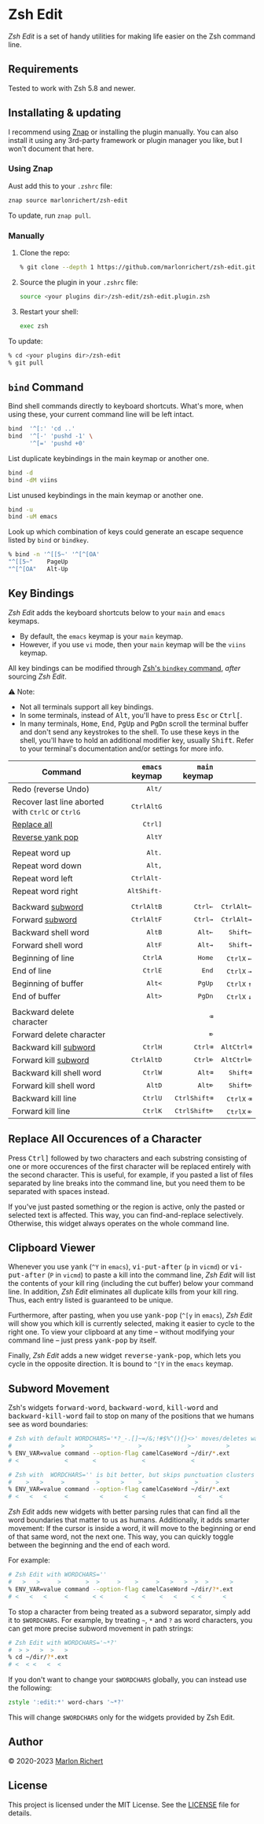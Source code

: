 
# Zsh Edit

_Zsh Edit_ is a set of handy utilities for making life easier on the Zsh command line.


## Requirements

Tested to work with Zsh 5.8 and newer.


## Installating & updating

I recommend using [Znap](https://github.com/marlonrichert/zsh-snap) or installing the plugin manually.  You can also
install it using any 3rd-party framework or plugin manager you like, but I won't document that here.


### Using Znap

Aust add this to your `.zshrc` file:
```zsh
znap source marlonrichert/zsh-edit
```
To update, run `znap pull`.


### Manually

1. Clone the repo:
   ```zsh
   % git clone --depth 1 https://github.com/marlonrichert/zsh-edit.git
   ```
1. Source the plugin in your `.zshrc` file:
   ```zsh
   source <your plugins dir>/zsh-edit/zsh-edit.plugin.zsh
   ```
1. Restart your shell:
   ```zsh
   exec zsh
   ```
To update:
```zsh
% cd <your plugins dir>/zsh-edit
% git pull
```


## `bind` Command

Bind shell commands directly to keyboard shortcuts.  What's more, when using these, your current command line will be
left intact.
```zsh
bind  '^[:' 'cd ..'
bind  '^[-' 'pushd -1' \
      '^[=' 'pushd +0'
```

List duplicate keybindings in the main keymap or another one.
```zsh
bind -d
bind -dM viins
```

List unused keybindings in the main keymap or another one.
```zsh
bind -u
bind -uM emacs
```

Look up which combination of keys could generate an escape sequence listed by `bind` or `bindkey`.
```zsh
% bind -n '^[[5~' '^[^[OA'
"^[[5~"    PageUp
"^[^[OA"   Alt-Up
```


## Key Bindings

_Zsh Edit_ adds the keyboard shortcuts below to your `main` and `emacs` keymaps.
* By default, the `emacs` keymap is your `main` keymap.
* However, if you use `vi` mode, then your `main` keymap will be the `viins` keymap.

All key bindings can be modified through [Zsh's `bindkey`
command](https://zsh.sourceforge.io/Doc/Release/Zsh-Line-Editor.html#Zle-Builtins), _after_ sourcing _Zsh Edit_.

⚠️ Note:
* Not all terminals support all key bindings.
* In some terminals, instead of <kbd>Alt</kbd>, you'll have to press <kbd>Esc</kbd> or <kbd>Ctrl</kbd><kbd>[</kbd>.
* In many terminals, <kbd>Home</kbd>, <kbd>End</kbd>, <kbd>PgUp</kbd> and <kbd>PgDn</kbd> scroll the terminal buffer and
  don't send any keystrokes to the shell.  To use these keys in the shell, you'll have to hold an additional modifier
  key, usually <kbd>Shift</kbd>.  Refer to your terminal's documentation and/or settings for more info.

|Command|`emacs` keymap|`main` keymap||
|-|-:|-:|-:
|Redo (reverse Undo)                                                                         |<kbd>Alt</kbd><kbd>/</kbd>
|Recover last line aborted with <kbd>Ctrl</kbd><kbd>C</kbd> or <kbd>Ctrl</kbd><kbd>G</kbd>   |<kbd>Ctrl</kbd><kbd>Alt</kbd><kbd>G</kbd>
|[Replace all](#Replace-all-occurences-of-a-character)                                       |<kbd>Ctrl</kbd><kbd>]</kbd>
|[Reverse yank pop](#clipboard-viewer)                                                       |<kbd>Alt</kbd><kbd>Y</kbd>
||
|Repeat word up   |<kbd>Alt</kbd><kbd>.</kbd>
|Repeat word down |<kbd>Alt</kbd><kbd>,</kbd>
|Repeat word left |<kbd>Ctrl</kbd><kbd>Alt</kbd><kbd>-</kbd>
|Repeat word right|<kbd>Alt</kbd><kbd>Shift</kbd><kbd>-</kbd>
||
|Backward [subword](#subword-movement)|<kbd>Ctrl</kbd><kbd>Alt</kbd><kbd>B</kbd>  |<kbd>Ctrl</kbd><kbd>←</kbd>|<kbd>Ctrl</kbd><kbd>Alt</kbd><kbd>←</kbd>
|Forward [subword](#subword-movement) |<kbd>Ctrl</kbd><kbd>Alt</kbd><kbd>F</kbd>  |<kbd>Ctrl</kbd><kbd>→</kbd>|<kbd>Ctrl</kbd><kbd>Alt</kbd><kbd>→</kbd>
|Backward shell word                  |<kbd>Alt</kbd><kbd>B</kbd>                 |<kbd>Alt</kbd><kbd>←</kbd> |<kbd>Shift</kbd><kbd>←</kbd>
|Forward shell word                   |<kbd>Alt</kbd><kbd>F</kbd>                 |<kbd>Alt</kbd><kbd>→</kbd> |<kbd>Shift</kbd><kbd>→</kbd>
|Beginning of line                    |<kbd>Ctrl</kbd><kbd>A</kbd>                |<kbd>Home</kbd>            |<kbd>Ctrl</kbd><kbd>X</kbd> <kbd>←</kbd>
|End of line                          |<kbd>Ctrl</kbd><kbd>E</kbd>                |<kbd>End</kbd>             |<kbd>Ctrl</kbd><kbd>X</kbd> <kbd>→</kbd>
|Beginning of buffer                  |<kbd>Alt</kbd><kbd><</kbd>                 |<kbd>PgUp</kbd>            |<kbd>Ctrl</kbd><kbd>X</kbd> <kbd>↑</kbd>
|End of buffer                        |<kbd>Alt</kbd><kbd>></kbd>                 |<kbd>PgDn</kbd>            |<kbd>Ctrl</kbd><kbd>X</kbd> <kbd>↓</kbd>
||
|Backward delete character                  |                                         |<kbd>⌫</kbd>
|Forward delete character                   |                                         |<kbd>⌦</kbd>
|Backward kill [subword](#subword-movement) |<kbd>Ctrl</kbd><kbd>H</kbd>              |<kbd>Ctrl</kbd><kbd>⌫</kbd>                |<kbd>Alt</kbd><kbd>Ctrl</kbd><kbd>⌫</kbd>
|Forward kill [subword](#subword-movement)  |<kbd>Ctrl</kbd><kbd>Alt</kbd><kbd>D</kbd>|<kbd>Ctrl</kbd><kbd>⌦</kbd>                |<kbd>Alt</kbd><kbd>Ctrl</kbd><kbd>⌦</kbd>
|Backward kill shell word                   |<kbd>Ctrl</kbd><kbd>W</kbd>              |<kbd>Alt</kbd><kbd>⌫</kbd>                 |<kbd>Shift</kbd><kbd>⌫</kbd>
|Forward kill shell word                    |<kbd>Alt</kbd><kbd>D</kbd>               |<kbd>Alt</kbd><kbd>⌦</kbd>                 |<kbd>Shift</kbd><kbd>⌦</kbd>
|Backward kill line                         |<kbd>Ctrl</kbd><kbd>U</kbd>              |<kbd>Ctrl</kbd><kbd>Shift</kbd><kbd>⌫</kbd>|<kbd>Ctrl</kbd><kbd>X</kbd> <kbd>⌫</kbd>
|Forward kill line                          |<kbd>Ctrl</kbd><kbd>K</kbd>              |<kbd>Ctrl</kbd><kbd>Shift</kbd><kbd>⌦</kbd>|<kbd>Ctrl</kbd><kbd>X</kbd> <kbd>⌦</kbd>


## Replace All Occurences of a Character

Press <kbd>Ctrl</kbd><kbd>]</kbd> followed by two characters and each substring consisting of one or
more occurences of the first character will be replaced entirely with the second character.  This is
useful, for example, if you pasted a list of files separated by line breaks into the command line,
but you need them to be separated with spaces instead.

If you've just pasted something or the region is active, only the pasted or selected text is
affected.  This way, you can find-and-replace selectively.  Otherwise, this widget always operates
on the whole command line.


## Clipboard Viewer

Whenever you use <kbd>yank</kbd> (`^Y` in `emacs`), <kbd>vi-put-after</kbd> (`p` in `vicmd`) or <kbd>vi-put-after</kbd>
(`P` in `vicmd`) to paste a kill into the command line, _Zsh Edit_ will list the contents of your kill ring (including
the cut buffer) below your command line. In addition, _Zsh Edit_ eliminates all duplicate kills from your kill ring.
Thus, each entry listed is guaranteed to be unique.

Furthermore, after pasting, when you use <kbd>yank-pop</kbd> (`^[y` in `emacs`), _Zsh Edit_ will show you which kill is
currently selected, making it easier to cycle to the right one. To view your clipboard at any time – without modifying
your command line – just press <kbd>yank-pop</kbd> by itself.

Finally, _Zsh Edit_ adds a new widget <kbd>reverse-yank-pop</kbd>, which lets you cycle in the opposite direction. It is
bound to `^[Y` in the `emacs` keymap.


## Subword Movement

Zsh's widgets <kbd>forward-word</kbd>, <kbd>backward-word</kbd>, <kbd>kill-word</kbd> and <kbd>backward-kill-word</kbd>
fail to stop on many of the positions that we humans see as word boundaries:

```zsh
# Zsh with default WORDCHARS='*?_-.[]~=/&;!#$%^(){}<>' moves/deletes way too much:
#              >       >             >             >          >
% ENV_VAR=value command --option-flag camelCaseWord ~/dir/*.ext
# <             <       <             <             <

# Zsh with  WORDCHARS='' is bit better, but skips punctuation clusters & doesn't find subWords:
#    >   >     >         >      >    >               >     >
% ENV_VAR=value command --option-flag camelCaseWord ~/dir/*.ext
# <   <   <     <         <      <    <               <     <
```

_Zsh Edit_ adds new widgets with better parsing rules that can find all the word boundaries that matter to us as humans.
Additionally, it adds smarter movement: If the cursor is inside a word, it will move to the beginning or end of that
same word, not the next one.  This way, you can quickly toggle between the beginning and the end of each word.

For example:

```zsh
# Zsh Edit with WORDCHARS=''
#   >   >     >       >  >     >    >     >   >   >  >  >      >
% ENV_VAR=value command --option-flag camelCaseWord ~/dir/?*.ext
# <   <   <     <       < <      <    <    <   <    < <      <
```

To stop a character from being treated as a subword separator, simply add it to `$WORDCHARS`.  For example, by treating
`~`, `*` and `?` as word characters, you can get more precise subword movement in path strings:

```zsh
# Zsh Edit with WORDCHARS='~*?'
#  > >   >  >   >
% cd ~/dir/?*.ext
# <  < <   <  <
```

If you don't want to change your `$WORDCHARS` globally, you can instead use the following:

```zsh
zstyle ':edit:*' word-chars '~*?'
```

This will change `$WORDCHARS` only for the widgets provided by Zsh Edit.


## Author

© 2020-2023 [Marlon Richert](https://github.com/marlonrichert)



## License

This project is licensed under the MIT License. See the [LICENSE](LICENSE) file for details.
